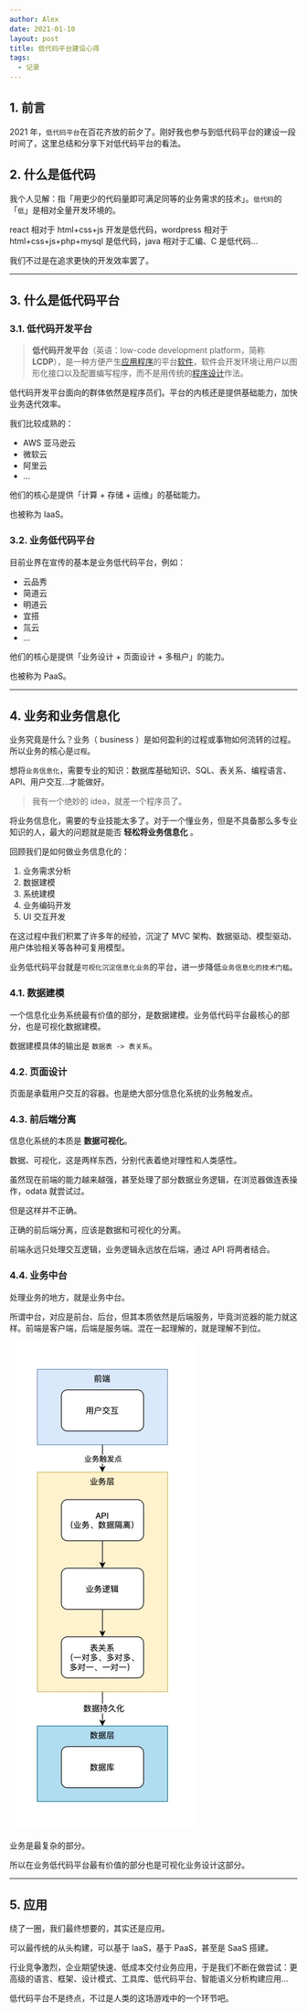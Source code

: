 ```yaml
---
author: Alex
date: 2021-01-10
layout: post
title: 低代码平台建设心得
tags:
  - 记录
---
```


## 1. 前言

2021 年，`低代码平台`在百花齐放的前夕了。刚好我也参与到低代码平台的建设一段时间了，这里总结和分享下对低代码平台的看法。

## 2. 什么是低代码

我个人见解：指「用更少的代码量即可满足同等的业务需求的技术」。`低代码`的「`低`」是相对全量开发环境的。

react 相对于 html+css+js 开发是低代码，wordpress 相对于 html+css+js+php+mysql 是低代码，java 相对于汇编、C 是低代码...

我们不过是在追求更快的开发效率罢了。

---

## 3. 什么是低代码平台

### 3.1. 低代码开发平台

> **低代码开发平台**（英语：low-code development platform，简称**LCDP**），是一种方便产生[应用程序](https://zh.wikipedia.org/wiki/应用程序)的平台[软件](https://zh.wikipedia.org/wiki/软件)，软件会开发环境让用户以图形化接口以及配置编写程序，而不是用传统的[程序设计](https://zh.wikipedia.org/wiki/程序设计)作法。

低代码开发平台面向的群体依然是程序员们。平台的内核还是提供基础能力，加快业务迭代效率。

我们比较成熟的：

- AWS 亚马逊云
- 微软云
- 阿里云
- ...

他们的核心是提供「计算 + 存储 + 运维」的基础能力。

也被称为 IaaS。

### 3.2. 业务低代码平台

目前业界在宣传的基本是业务低代码平台，例如：

- 云品秀
- 简道云
- 明道云
- 宜搭
- 氚云
- ...

他们的核心是提供「业务设计 + 页面设计 + 多租户」的能力。

也被称为 PaaS。

---

## 4. 业务和业务信息化

业务究竟是什么？业务（ business ）是如何盈利的过程或事物如何流转的过程。所以业务的核心是`过程`。

想将`业务信息化`，需要专业的知识：数据库基础知识、SQL、表关系、编程语言、API、用户交互...才能做好。

> 我有一个绝妙的 idea，就差一个程序员了。

将业务信息化，需要的专业技能太多了。对于一个懂业务，但是不具备那么多专业知识的人，最大的问题就是能否 __轻松将业务信息化__ 。

回顾我们是如何做业务信息化的：

1. 业务需求分析
2. 数据建模
3. 系统建模
4. 业务编码开发
5. UI 交互开发

在这过程中我们积累了许多年的经验，沉淀了 MVC 架构、数据驱动、模型驱动、用户体验相关等各种可复用模型。

业务低代码平台就是`可视化沉淀信息化业务`的平台，进一步降低`业务信息化的技术门槛`。

### 4.1. 数据建模

一个信息化业务系统最有价值的部分，是数据建模。业务低代码平台最核心的部分，也是可视化数据建模。

数据建模具体的输出是 `数据表 -> 表关系`。

### 4.2. 页面设计

页面是承载用户交互的容器。也是绝大部分信息化系统的业务触发点。

### 4.3. 前后端分离

信息化系统的本质是 __数据可视化__。

数据、可视化，这是两样东西，分别代表着绝对理性和人类感性。

虽然现在前端的能力越来越强，甚至处理了部分数据业务逻辑，在浏览器做连表操作，odata 就尝试过。

但是这样并不正确。

正确的前后端分离，应该是数据和可视化的分离。

前端永远只处理交互逻辑，业务逻辑永远放在后端，通过 API 将两者结合。

### 4.4. 业务中台

处理业务的地方，就是业务中台。

所谓中台，对应是前台、后台，但其本质依然是后端服务，毕竟浏览器的能力就这样。前端是客户端，后端是服务端。混在一起理解的，就是理解不到位。

![](../../assets/other/前后端分离.jpg)

业务是最复杂的部分。

所以在业务低代码平台最有价值的部分也是可视化业务设计这部分。

---

## 5. 应用

绕了一圈，我们最终想要的，其实还是应用。

可以最传统的从头构建，可以基于 IaaS，基于 PaaS，甚至是 SaaS 搭建。

行业竞争激烈，企业期望快速、低成本交付业务应用，于是我们不断在做尝试：更高级的语言、框架、设计模式、工具库、低代码平台、智能语义分析构建应用...

低代码平台不是终点，不过是人类的这场游戏中的一个环节吧。

<!-- ## 5. 业务低代码平台本身的技术方案

上面讨论的都是低代码平台是什么，以及存在的意义，现在来探讨下，业务低代码平台本身的技术方案。

聪明的程序员老哥们一般都会想到 2 种方案来实现：

1. DSL 流派
2. 代码生成流派

这里并不展开讨论哪种流派更好，我只直接说结果：我们选择了走「代码生成流派」。我们在做业务低代码平台方案的时候，尝试走过一段 DSL 流派的路，最终某些原因还是将方向转向了代码生成流派。

这里不得不思考以下几个关键问题：

1. 业务是无限可能，如何能设计无限承载业务的系统机制？
2. 新业务的开发，如何确保应用的可扩展与可维护？

我们的答案是，如何通过程序员的手开发的业务代码，我们便如何生成业务代码。也就是说，我们的业务低代码平台，是赋予不太会写代码的、但是又熟悉业务的人员，快速生成与资深程序员老哥的手写出来的业务代码一样的能力的平台。

我们依然遵循着技术发展的规律：降低技术门槛、提高业务迭代效率。

## 6. 低代码的未来

换一个提问方式可能会友好一些：技术的未来。

技术的未来是没有代码吗？并不是。技术的未来一定是通过很简单的语言描述，即可将系统与现实业务打通。例如我通过一段人类的语言描述：“我想要一个电网网站，包含xxx功能....”，有一个通用的平台，将我这段话直接转换成我想要的直接可以使用的系统，这就是技术的未来。

目前有很多平台打着 0 代码的旗号，宣传着他们的技术多厉害，在我看来基本上是骗子。因为「代码」本身只是一段功能描述，如果将「代码」换成「语言」，那么大众也许更容易接受。0 代码，就是 0 语言，也许等到脑机实现的一天，或者我们的意识都上传到系统的一天。我争取活到那个时候吧。

好了，最后谢谢你看到这里😊。 -->